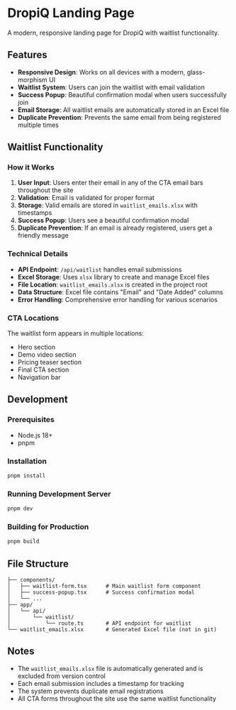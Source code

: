 # DropiQ Landing Page

A modern, responsive landing page for DropiQ with waitlist functionality.

## Features

- **Responsive Design**: Works on all devices with a modern, glass-morphism UI
- **Waitlist System**: Users can join the waitlist with email validation
- **Success Popup**: Beautiful confirmation modal when users successfully join
- **Email Storage**: All waitlist emails are automatically stored in an Excel file
- **Duplicate Prevention**: Prevents the same email from being registered multiple times

## Waitlist Functionality

### How it Works

1. **User Input**: Users enter their email in any of the CTA email bars throughout the site
2. **Validation**: Email is validated for proper format
3. **Storage**: Valid emails are stored in `waitlist_emails.xlsx` with timestamps
4. **Success Popup**: Users see a beautiful confirmation modal
5. **Duplicate Prevention**: If an email is already registered, users get a friendly message

### Technical Details

- **API Endpoint**: `/api/waitlist` handles email submissions
- **Excel Storage**: Uses `xlsx` library to create and manage Excel files
- **File Location**: `waitlist_emails.xlsx` is created in the project root
- **Data Structure**: Excel file contains "Email" and "Date Added" columns
- **Error Handling**: Comprehensive error handling for various scenarios

### CTA Locations

The waitlist form appears in multiple locations:
- Hero section
- Demo video section
- Pricing teaser section
- Final CTA section
- Navigation bar

## Development

### Prerequisites

- Node.js 18+ 
- pnpm

### Installation

```bash
pnpm install
```

### Running Development Server

```bash
pnpm dev
```

### Building for Production

```bash
pnpm build
```

## File Structure

```
├── components/
│   ├── waitlist-form.tsx      # Main waitlist form component
│   ├── success-popup.tsx      # Success confirmation modal
│   └── ...
├── app/
│   └── api/
│       └── waitlist/
│           └── route.ts       # API endpoint for waitlist
└── waitlist_emails.xlsx       # Generated Excel file (not in git)
```

## Notes

- The `waitlist_emails.xlsx` file is automatically generated and is excluded from version control
- Each email submission includes a timestamp for tracking
- The system prevents duplicate email registrations
- All CTA forms throughout the site use the same waitlist functionality